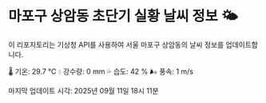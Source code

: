 
# 마포구 상암동 초단기 실황 날씨 정보 🌤️

이 리포지토리는 기상청 API를 사용하여 서울 마포구 상암동의 날씨 정보를 업데이트합니다. 

🌡️ 기온: 29.7 ℃
💧 강수량: 0 mm
💦 습도: 42 %
🌬️ 풍속: 1 m/s

마지막 업데이트 시각: 2025년 09월 11일 18시 11분    
